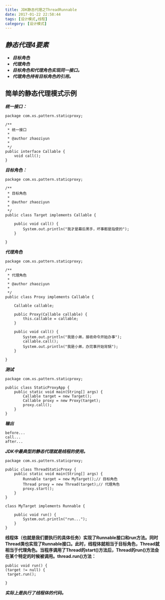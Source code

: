 ```yaml
---
title: JDK静态代理之ThreadRunnable
date: 2017-01-22 22:58:44
tags: [设计模式,线程]
category: [设计模式]
---
```

## ***静态代理4要素***
- ***目标角色***
- ***代理角色*** 
- ***目标角色和代理角色实现同一接口。***
- ***代理角色持有目标角色的引用。***

## **简单的静态代理模式示例** 

***统一接口：***
```
package com.xs.pattern.staticproxy;  
  
/** 
 * 统一接口 
 *  
 * @author zhaoziyun 
 *  
 */  
public interface Callable {  
    void call();  
}  
```
***目标角色：***
```
package com.xs.pattern.staticproxy;  
  
/** 
 * 目标角色 
 *  
 * @author zhaoziyun 
 *  
 */  
public class Target implements Callable {  
  
    public void call() {  
        System.out.println("我才是幕后黑手，坏事都是指使的");
    }  
  
}  
```

***代理角色***
```
package com.xs.pattern.staticproxy;  
  
/** 
 * 代理角色 
 *  
 * @author zhaoziyun 
 *  
 */  
public class Proxy implements Callable {  
  
    Callable callable;  
  
    public Proxy(Callable callable) {  
        this.callable = callable;  
    }  
  
    public void call() {  
        System.out.println("我是小弟，接收命令开始办事");
        callable.call();
        System.out.println("我是小弟，办完事开始背锅");
    }  
  
}  
```

***测试***
```
package com.xs.pattern.staticproxy;  
  
public class StaticProxyApp {  
    public static void main(String[] args) {  
        Callable target = new Target();  
        Callable proxy = new Proxy(target);  
        proxy.call();  
    }  
}  
```
***输出***
```
before...  
call...  
after...  
```

***JDK中最典型的静态代理就是线程的使用。***
```
package com.xs.pattern.staticproxy;  
  
public class ThreadStaticProxy {  
    public static void main(String[] args) {  
        Runnable target = new MyTarget();// 目标角色  
        Thread proxy = new Thread(target);// 代理角色  
        proxy.start();  
    }  
}  
  
class MyTarget implements Runnable {  
  
    public void run() {  
        System.out.println("run...");  
    }  
}  
```
**线程体（也就是我们要执行的具体任务）实现了Runnable接口和run方法。同时Thread类也实现了Runnable接口。此时，线程体就相当于目标角色，Thread就相当于代理角色。当程序调用了Thread的start()方法后，Thread的run()方法会在某个特定的时候被调用。thread.run()方法：**
```
public void run() {  
(target != null) {  
 target.run();  
  
}  
```
***实际上是执行了线程体的代码。***
